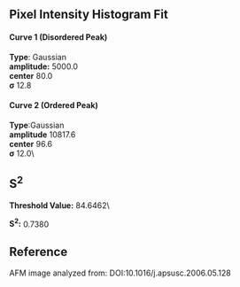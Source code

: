 ## Pixel Intensity Histogram Fit

#### Curve 1 (Disordered Peak)
**Type**: Gaussian\
**amplitude:** 5000.0\
**center** 80.0\
**σ** 12.8


#### Curve 2 (Ordered Peak)
**Type**:Gaussian\
**amplitude** 10817.6\
**center** 96.6\
**σ** 12.0\


## S<sup>2</sup>
**Threshold Value:** 84.6462\

**S<sup>2</sup>:** 0.7380













## Reference
AFM image analyzed from:
DOI:10.1016/j.apsusc.2006.05.128
 
